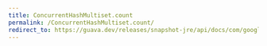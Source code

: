 ```yaml
---
title: ConcurrentHashMultiset.count
permalink: /ConcurrentHashMultiset.count/
redirect_to: https://guava.dev/releases/snapshot-jre/api/docs/com/google/common/collect/ConcurrentHashMultiset.html#count-java.lang.Object-
---
```

